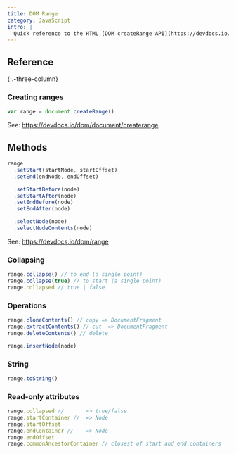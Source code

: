 ```yaml
---
title: DOM Range
category: JavaScript
intro: |
  Quick reference to the HTML [DOM createRange API](https://devdocs.io/dom/range).
---
```


## Reference
{:.-three-column}

### Creating ranges

```js
var range = document.createRange()
```

See: <https://devdocs.io/dom/document/createrange>

## Methods

```js
range
  .setStart(startNode, startOffset)
  .setEnd(endNode, endOffset)

  .setStartBefore(node)
  .setStartAfter(node)
  .setEndBefore(node)
  .setEndAfter(node)

  .selectNode(node)
  .selectNodeContents(node)
```

See: <https://devdocs.io/dom/range>

### Collapsing

```js
range.collapse() // to end (a single point)
range.collapse(true) // to start (a single point)
range.collapsed // true | false
```

### Operations

```js
range.cloneContents() // copy => DocumentFragment
range.extractContents() // cut  => DocumentFragment
range.deleteContents() // delete
```

```js
range.insertNode(node)
```

### String

```js
range.toString()
```

### Read-only attributes

```js
range.collapsed //       => true/false
range.startContainer //  => Node
range.startOffset
range.endContainer //    => Node
range.endOffset
range.commonAncestorContainer // closest of start and end containers
```
